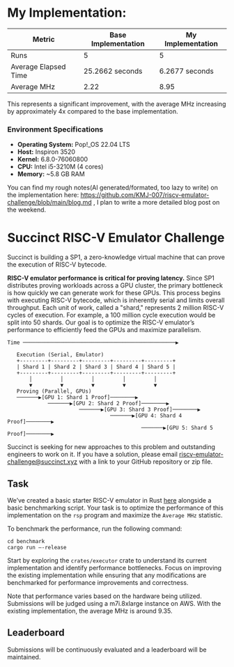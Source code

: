 
# My Implementation:

| Metric             | Base Implementation | My Implementation |
| ------------------ | ------------------- | ----------------- |
| Runs               | 5                   | 5                 |
| Average Elapsed Time | 25.2662 seconds     | 6.2677 seconds    |
| Average MHz        | 2.22                | 8.95              |

This represents a significant improvement, with the average MHz increasing by approximately 4x compared to the base implementation.

### Environment Specifications
- **Operating System:** Pop!_OS 22.04 LTS
- **Host:** Inspiron 3520
- **Kernel:** 6.8.0-76060800
- **CPU:** Intel i5-3210M (4 cores)
- **Memory:** ~5.8 GB RAM

You can find my rough notes(AI generated/formated, too lazy to write) on the implementation here: https://github.com/KMJ-007/riscv-emulator-challenge/blob/main/blog.md , I plan to write a more detailed blog post on the weekend.


# Succinct RISC-V Emulator Challenge

Succinct is building a SP1, a zero-knowledge virtual machine that can prove the execution of RISC-V bytecode.

**RISC-V emulator performance is critical for proving latency.** Since SP1 distributes proving workloads across a GPU cluster, the primary bottleneck is how quickly we can generate work for these GPUs. This process begins with executing RISC-V bytecode, which is inherently serial and limits overall throughput. Each unit of work, called a "shard," represents 2 million RISC-V cycles of execution. For example, a 100 million cycle execution would be split into 50 shards. Our goal is to optimize the RISC-V emulator’s performance to efficiently feed the GPUs and maximize parallelism.

```
Time ─────────────────────────────────────────────────▶

   Execution (Serial, Emulator)
   +---------+---------+---------+---------+---------+
   | Shard 1 | Shard 2 | Shard 3 | Shard 4 | Shard 5 |  
   +---------+---------+---------+---------+---------+
       │         │         │         │         │
       ▼         ▼         ▼         ▼         ▼
   Proving (Parallel, GPUs)
   ───────▶[GPU 1: Shard 1 Proof]────────▶
             ───────▶[GPU 2: Shard 2 Proof]────────▶
                       ───────▶[GPU 3: Shard 3 Proof]────────▶
                                 ───────▶[GPU 4: Shard 4 Proof]────────▶
                                           ───────▶[GPU 5: Shard 5 Proof]────────▶
```

Succinct is seeking for new approaches to this problem and outstanding engineers to work on it. If you have a solution, please email riscv-emulator-challenge@succinct.xyz with a link to your GitHub repository or zip file.

## Task

We’ve created a basic starter RISC-V emulator in Rust [here](https://github.com/succinctlabs/riscv-emulator-challenge) alongside a basic benchmarking script. Your task is to optimize the performance of this implementation on the `rsp` program and maximize the `Average MHz` statistic.

To benchmark the performance, run the following command:

```
cd benchmark
cargo run —-release 
```

Start by exploring the `crates/executor` crate to understand its current implementation and identify performance bottlenecks. Focus on improving the existing implementation while ensuring that any modifications are benchmarked for performance improvements and correctness.

Note that performance varies based on the hardware being utilized. Submissions will be judged using a m7i.8xlarge instance on AWS. With the existing implementation, the average MHz is around 9.35.

## Leaderboard

Submissions will be continuously evaluated and a leaderboard will be maintained.
